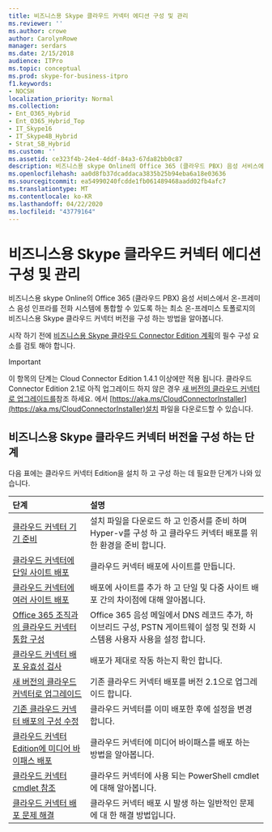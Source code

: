 ```yaml
---
title: 비즈니스용 Skype 클라우드 커넥터 에디션 구성 및 관리
ms.reviewer: ''
ms.author: crowe
author: CarolynRowe
manager: serdars
ms.date: 2/15/2018
audience: ITPro
ms.topic: conceptual
ms.prod: skype-for-business-itpro
f1.keywords:
- NOCSH
localization_priority: Normal
ms.collection:
- Ent_O365_Hybrid
- Ent_O365_Hybrid_Top
- IT_Skype16
- IT_Skype4B_Hybrid
- Strat_SB_Hybrid
ms.custom: ''
ms.assetid: ce323f4b-24e4-4ddf-84a3-67da82bb0c87
description: 비즈니스용 skype Online의 Office 365 (클라우드 PBX) 음성 서비스에서 온-프레미스 음성 인프라를 전화 시스템에 통합할 수 있도록 하는 최소 온-프레미스 토폴로지의 비즈니스용 Skype 클라우드 커넥터 버전을 구성 하는 방법을 알아봅니다.
ms.openlocfilehash: aa0d8fb37dcaddaca3835b25b94eba6a18e03636
ms.sourcegitcommit: ea54990240fcdde1fb061489468aadd02fb4afc7
ms.translationtype: MT
ms.contentlocale: ko-KR
ms.lasthandoff: 04/22/2020
ms.locfileid: "43779164"
---
```

# <a name="configure-and-manage-skype-for-business-cloud-connector-edition"></a>비즈니스용 Skype 클라우드 커넥터 에디션 구성 및 관리
 
비즈니스용 skype Online의 Office 365 (클라우드 PBX) 음성 서비스에서 온-프레미스 음성 인프라를 전화 시스템에 통합할 수 있도록 하는 최소 온-프레미스 토폴로지의 비즈니스용 Skype 클라우드 커넥터 버전을 구성 하는 방법을 알아봅니다. 
  
시작 하기 전에 [비즈니스용 Skype 클라우드 Connector Edition 계획](plan-skype-for-business-cloud-connector-edition.md)의 필수 구성 요소를 검토 해야 합니다.
  
> [!IMPORTANT]
> 이 항목의 단계는 Cloud Connector Edition 1.4.1 이상에만 적용 됩니다. 클라우드 Connector Edition 2.1로 아직 업그레이드 하지 않은 경우 [새 버전의 클라우드 커넥터로 업그레이드를](upgrade-to-a-new-version-of-cloud-connector.md)참조 하세요. 에서 [https://aka.ms/CloudConnectorInstaller](https://aka.ms/CloudConnectorInstaller)설치 파일을 다운로드할 수 있습니다. 
  
## <a name="steps-to-configure-skype-for-business-cloud-connector-edition"></a>비즈니스용 Skype 클라우드 커넥터 버전을 구성 하는 단계

다음 표에는 클라우드 커넥터 Edition을 설치 하 고 구성 하는 데 필요한 단계가 나와 있습니다.
  
|**단계**|**설명**|
|:-----|:-----|
|[클라우드 커넥터 기기 준비](prepare-your-cloud-connector-appliance.md) <br/> |설치 파일을 다운로드 하 고 인증서를 준비 하며 Hyper-v를 구성 하 고 클라우드 커넥터 배포를 위한 환경을 준비 합니다.  <br/> |
|[클라우드 커넥터에 단일 사이트 배포](deploy-a-single-site-in-cloud-connector.md) <br/> |클라우드 커넥터 배포에 사이트를 만듭니다.  <br/> |
|[클라우드 커넥터에 여러 사이트 배포](deploy-multiple-sites-in-cloud-connector.md) <br/> |배포에 사이트를 추가 하 고 단일 및 다중 사이트 배포 간의 차이점에 대해 알아봅니다.  <br/> |
|[Office 365 조직과의 클라우드 커넥터 통합 구성](configure-cloud-connector-integration-with-your-office-365-tenant.md) <br/> |Office 365 음성 메일에서 DNS 레코드 추가, 하이브리드 구성, PSTN 게이트웨이 설정 및 전화 시스템용 사용자 사용을 설정 합니다.  <br/> |
|[클라우드 커넥터 배포 유효성 검사](validate-your-cloud-connector-deployment.md) <br/> |배포가 제대로 작동 하는지 확인 합니다.  <br/> |
|[새 버전의 클라우드 커넥터로 업그레이드](upgrade-to-a-new-version-of-cloud-connector.md) <br/> |기존 클라우드 커넥터 배포를 버전 2.1으로 업그레이드 합니다.  <br/> |
|[기존 클라우드 커넥터 배포의 구성 수정](modify-the-configuration-of-an-existing-cloud-connector-deployment.md) <br/> |클라우드 커넥터를 이미 배포한 후에 설정을 변경 합니다.  <br/> |
|[클라우드 커넥터 Edition에 미디어 바이패스 배포](deploy-media-bypass-in-cloud-connector.md) <br/> |클라우드 커넥터에 미디어 바이패스를 배포 하는 방법을 알아봅니다.  <br/> |
|[클라우드 커넥터 cmdlet 참조](cloud-connector-cmdlet-reference.md) <br/> |클라우드 커넥터에 사용 되는 PowerShell cmdlet에 대해 알아봅니다.  <br/> |
|[클라우드 커넥터 배포 문제 해결](troubleshoot-your-cloud-connector-deployment.md) <br/> |클라우드 커넥터 배포 시 발생 하는 일반적인 문제에 대 한 해결 방법입니다.  <br/> |
   

